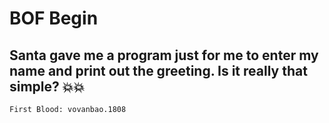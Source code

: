 # BOF Begin

## Santa gave me a program just for me to enter my name and print out the greeting. Is it really that simple? 💥💥

`First Blood: vovanbao.1808`
